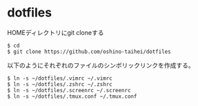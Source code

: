 # dotfiles

HOMEディレクトリにgit cloneする
```
$ cd
$ git clone https://github.com/oshino-taihei/dotfiles
```

以下のようにそれぞれのファイルのシンボリックリンクを作成する。

```
$ ln -s ~/dotfiles/.vimrc ~/.vimrc
$ ln -s ~/dotfiles/.zshrc ~/.zshrc
$ ln -s ~/dotfiles/.screenrc ~/.screenrc
$ ln -s ~/dotfiles/.tmux.conf ~/.tmux.conf
```
